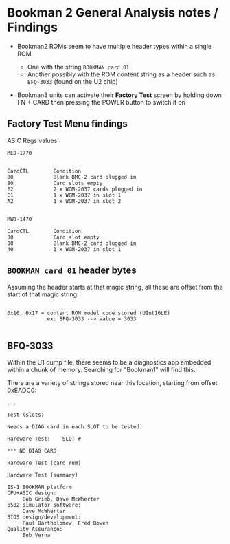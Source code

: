 # Bookman 2 General Analysis notes / Findings

- Bookman2 ROMs seem to have multiple header types within a single ROM
     - One with the string `BOOKMAN card 01`
     - Another possibly with the ROM content string as a header such as `BFQ-3033` (found on the U2 chip)

- Bookman3 units can activate their **Factory Test** screen by holding down FN + CARD then pressing the POWER button to switch it on

## Factory Test Menu findings

ASIC Regs values

```
MED-1770


CardCTL        Condition
80             Blank BMC-2 card plugged in
80             Card slots empty
E2             2 x WGM-2037 cards plugged in
C1             1 x WGM-2037 in slot 1
A2             1 x WGM-2037 in slot 2


MWD-1470

CardCTL        Condition
00             Card slot empty
00             Blank BMC-2 card plugged in
40             1 x WGM-2037 in slot 1

```

## `BOOKMAN card 01` header bytes

Assuming the header starts at that magic string, all these are offset from the start of that magic string:

```

0x16, 0x17 = content ROM model code stored (UInt16LE)
             ex: BFQ-3033 --> value = 3033 
             
```

## BFQ-3033

Within the U1 dump file, there seems to be a diagnostics app embedded within a chunk of memory. Searching for "Bookman1" will find this.

There are a variety of strings stored near this location, starting from offset 0xEADC0:

```
...

Test (slots)

Needs a DIAG card in each SLOT to be tested.

Hardware Test:    SLOT #

*** NO DIAG CARD

Hardware Test (card rom)

Hardware Test (summary)

ES-1 BOOKMAN platform
CPU+ASIC design:
     Bob Grieb, Dave McWherter
6502 simulator software:
     Dave McWherter
BIOS design/development:
     Paul Bartholomew, Fred Bowen
Quality Assurance:
     Bob Verna

```